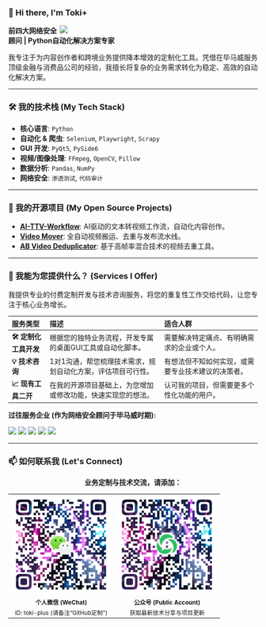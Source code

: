 ### 👋 Hi there, I'm Toki+

<a href="https://github.com/toki-plus/ai-ttv-workflow">
  <img align="right" width="400" src="https://github-readme-stats.vercel.app/api/pin/?username=toki-plus&repo=ai-ttv-workflow&theme=dark&show_owner=true" />
</a>

**前四大网络安全顾问 | Python自动化解决方案专家**

我专注于为内容创作者和跨境业务提供降本增效的定制化工具。凭借在毕马威服务顶级金融与消费品公司的经验，我擅长将复杂的业务需求转化为稳定、高效的自动化解决方案。

---

### 🛠️ 我的技术栈 (My Tech Stack)
- **核心语言**: `Python`
- **自动化 & 爬虫**: `Selenium`, `Playwright`, `Scrapy`
- **GUI 开发**: `PyQt5`, `PySide6`
- **视频/图像处理**: `FFmpeg`, `OpenCV`, `Pillow`
- **数据分析**: `Pandas`, `NumPy`
- **网络安全**: `渗透测试`, `代码审计`

---

### 🚀 我的开源项目 (My Open Source Projects)
- **[AI-TTV-Workflow](https://github.com/toki-plus/ai-ttv-workflow)**: AI驱动的文本转视频工作流，自动化内容创作。
- **[Video Mover](https://github.com/toki-plus/video-mover)**: 全自动视频搬运、去重与发布流水线。
- **[AB Video Deduplicator](https://github.com/toki-plus/AB-Video-Deduplicator)**: 基于高帧率混合技术的视频去重工具。

---

### 💼 我能为您提供什么？ (Services I Offer)
我提供专业的付费定制开发与技术咨询服务，将您的重复性工作交给代码，让您专注于核心业务增长。

| 服务类型 | 描述 | 适合人群 |
| :--- | :--- | :--- |
| **🛠️ 定制化工具开发** | 根据您的独特业务流程，开发专属的桌面GUI工具或自动化脚本。 | 需要解决特定痛点、有明确需求的企业或个人。 |
| **💡 技术咨询** | 1对1沟通，帮您梳理技术需求，规划自动化方案，评估项目可行性。 | 有想法但不知如何实现，或需要专业技术建议的决策者。|
| **📈 现有工具二开** | 在我的开源项目基础上，为您增加或修改功能，快速实现您的想法。 | 认可我的项目，但需要更多个性化功能的用户。 |

**过往服务企业 (作为网络安全顾问于毕马威时期):**
<p>
  <img src="https://img.shields.io/badge/-BlackRock-000000?style=flat&logo=blackrock" />
  <img src="https://img.shields.io/badge/-Marriott-A70023?style=flat&logo=marriott" />
  <img src="https://img.shields.io/badge/-LVMH-003062?style=flat&logo=lvmh" />
  <img src="https://img.shields.io/badge/-Shell-FFD500?style=flat&logo=shell" />
  <img src="https://img.shields.io/badge/-H&M-E5001A?style=flat&logo=hm" />
</p>

---

### 📫 如何联系我 (Let's Connect)
<p align="center">
  <strong>业务定制与技术交流，请添加：</strong>
</p>
<table align="center">
  <tr>
    <td align="center">
      <img src="images/wechat.png" alt="微信二维码" width="200"/>
      <br />
      <sub><b>个人微信 (WeChat)</b></sub>
      <br />
      <sub>ID: toki-plus (请备注“GitHub定制”)</sub>
    </td>
    <td align="center">
      <img src="images/gzh.png" alt="公众号二维码" width="200"/>
      <br />
      <sub><b>公众号 (Public Account)</b></sub>
      <br />
      <sub>获取最新技术分享与项目更新</sub>
    </td>
  </tr>
</table>
